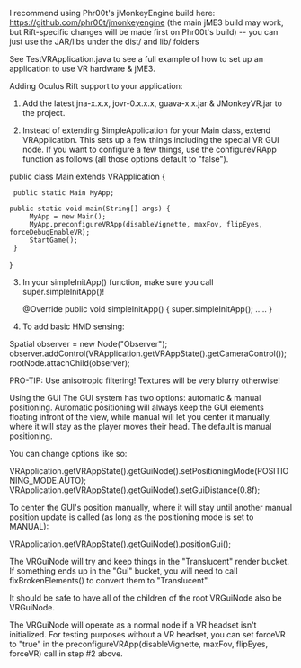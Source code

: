 I recommend using Phr00t's jMonkeyEngine build here: https://github.com/phr00t/jmonkeyengine (the main jME3 build may work, but Rift-specific changes will be made first on Phr00t's build) -- you can just use the JAR/libs under the dist/ and lib/ folders

See TestVRApplication.java to see a full example of how to set up an application to use VR hardware & jME3.

Adding Oculus Rift support to your application:

1. Add the latest jna-x.x.x, jovr-0.x.x.x, guava-x.x.jar & JMonkeyVR.jar to the project.

2. Instead of extending SimpleApplication for your Main class, extend VRApplication. This sets up a few things including the special VR GUI node. If you want to configure a few things, use the configureVRApp function as follows (all those options default to "false").

 public class Main extends VRApplication {
     
     public static Main MyApp;
 
    public static void main(String[] args) {
         MyApp = new Main();
         MyApp.preconfigureVRApp(disableVignette, maxFov, flipEyes, forceDebugEnableVR);
         StartGame();
     }
 }

3. In your simpleInitApp() function, make sure you call super.simpleInitApp()!

     @Override
     public void simpleInitApp() {
         super.simpleInitApp();
         .....
     }
 
4. To add basic HMD sensing:

 Spatial observer = new Node("Observer");
 observer.addControl(VRApplication.getVRAppState().getCameraControl());
 rootNode.attachChild(observer);
 
PRO-TIP: Use anisotropic filtering! Textures will be very blurry otherwise!

Using the GUI
The GUI system has two options: automatic & manual positioning. Automatic positioning will always keep the GUI elements floating infront of the view, while manual will let you center it manually, where it will stay as the player moves their head. The default is manual positioning.

You can change options like so:

 VRApplication.getVRAppState().getGuiNode().setPositioningMode(POSITIONING_MODE.AUTO);
 VRApplication.getVRAppState().getGuiNode().setGuiDistance(0.8f);
 
To center the GUI's position manually, where it will stay until another manual position update is called (as long as the positioning mode is set to MANUAL):

 VRApplication.getVRAppState().getGuiNode().positionGui();
 
The VRGuiNode will try and keep things in the "Translucent" render bucket. If something ends up in the "Gui" bucket, you will need to call fixBrokenElements() to convert them to "Translucent".

It should be safe to have all of the children of the root VRGuiNode also be VRGuiNode.

The VRGuiNode will operate as a normal node if a VR headset isn't initialized. For testing purposes without a VR headset, you can set forceVR to "true" in the preconfigureVRApp(disableVignette, maxFov, flipEyes, forceVR) call in step #2 above.
